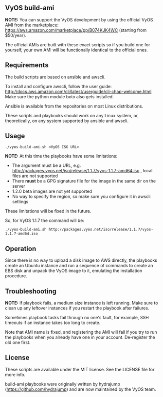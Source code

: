 VyOS build-ami
--------------

**NOTE:** You can support the VyOS development by using the official VyOS AMI from the marketplace: https://aws.amazon.com/marketplace/pp/B074KJK4WC
(starting from $50/year).

The official AMIs are built with these exact scripts so if you build one for yourself, your own AMI will be functionally identical to the official ones.

## Requirements

The build scripts are based on ansible and awscli.

To install and configure awscli, follow the user guide: http://docs.aws.amazon.com/cli/latest/userguide/cli-chap-welcome.html
Make sure the python module boto also gets installed.

Ansible is available from the repositories on most Linux distributions.

These scripts and playbooks should work on any Linux system, or, theoretically, on any system supported by ansible and awscli.

## Usage

```
./vyos-build-ami.sh <VyOS ISO URL>
```

**NOTE:** At this time the playbooks have some limitations:
* The argument must be a URL, e.g. http://packages.vyos.net/iso/release/1.1.7/vyos-1.1.7-amd64.iso , local files are not supported
* There **must** be a GPG signature file for the image in the same dir on the server
* 1.2.0 beta images are not yet supported
* No way to specify the region, so make sure you configure it in awscli settings

These limitations will be fixed in the future.

So, for VyOS 1.1.7 the command will be:
```
./vyos-build-ami.sh http://packages.vyos.net/iso/release/1.1.7/vyos-1.1.7-amd64.iso
```

## Operation

Since there is no way to upload a disk image to AWS directly, the playbooks create an Ubuntu instance and run a sequence of commands to create an EBS disk and unpack the
VyOS image to it, emulating the installation procedure.

## Troubleshooting

**NOTE:** If playbook fails, a medium size instance is left running. Make sure to clean up any leftover instances if you restart the playbook after failures.

Sometimes playbook tasks fail through no one's fault, for example, SSH timeouts if an instance takes too long to create.

Note that AMI name is fixed, and registering the AMI will fail if you try to run the playbooks when you already have one in your account. De-register the old one first.

## License

These scripts are available under the MIT license. See the LICENSE file for more info.

build-ami playbooks were originally written by hydrajump (https://github.com/hydrajump) and are now maintained
by the VyOS team.
